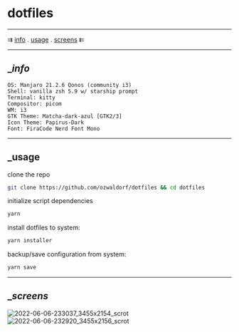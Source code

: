 # dotfiles

---

⇉ [info](#_info) . [usage](#_usage) . [screens](#_screens) ⇇

---

## \__info_

```
OS: Manjaro 21.2.6 Qonos (community i3)
Shell: vanilla zsh 5.9 w/ starship prompt
Terminal: kitty
Compositor: picom
WM: i3
GTK Theme: Matcha-dark-azul [GTK2/3]
Icon Theme: Papirus-Dark
Font: FiraCode Nerd Font Mono
```

---

## \_usage

clone the repo

```sh
git clone https://github.com/ozwaldorf/dotfiles && cd dotfiles
```

initialize script dependencies
```sh
yarn
```

install dotfiles to system:

```sh
yarn installer
```

backup/save configuration from system:

```sh
yarn save
```

---

## \__screens_

![2022-06-06-233037_3455x2154_scrot](https://user-images.githubusercontent.com/8976745/172289839-868b085c-0698-44ef-9c0c-3c727953f238.png)
![2022-06-06-232920_3455x2156_scrot](https://user-images.githubusercontent.com/8976745/172289838-603356d2-dedd-42c3-b53e-49afdb5f99a1.png)
